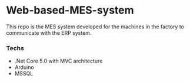 # Web-based-MES-system

This repo is the MES system developed for the machines in the factory to communicate with the ERP system.

### Techs ###

- .Net Core 5.0 with MVC architecture
- Arduino
- MSSQL
